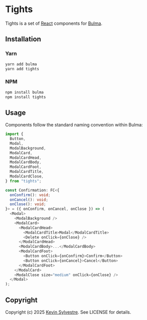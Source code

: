 # Tights

Tights is a set of [React](https://reactjs.org) components for [Bulma](https://bulma.io).

## Installation

### Yarn

```sh
yarn add bulma
yarn add tights
```

### NPM

```sh
npm install bulma
npm install tights
```

## Usage

Components follow the standard naming convention within Bulma:

```typescript
import {
  Button,
  Modal,
  ModalBackground,
  ModalCard,
  ModalCardHead,
  ModalCardBody,
  ModalCardFoot,
  ModalCardTitle,
  ModalCardClose,
} from "tights";

const Confirmation: FC<{
  onConfirm(): void;
  onCancel(): void;
  onClose(): void;
}> = ({ onConfirm, onCancel, onClose }) => (
  <Modal>
    <ModalBackground />
    <ModalCard>
      <ModalCardHead>
        <ModalCardTitle>Modal</ModalCardTitle>
        <Delete onClick={onClose} />
      </ModalCardHead>
      <ModalCardBody>...</ModalCardBody>
      <ModalCardFoot>
        <Button onClick={onConfirm}>Confirm</Button>
        <Button onClick={onCancel}>Cancel</Button>
      </ModalCardFoot>
    </ModalCard>
    <ModalClose size="medium" onClick={onClose} />
  </Modal>
);
```

## Copyright

Copyright (c) 2025 [Kevin Sylvestre](https://ksylvest.com). See LICENSE for details.
